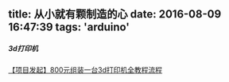 title: 从小就有颗制造的心
date: 2016-08-09 16:47:39
tags: 'arduino'
---

##### 3d打印机

[【项目发起】800元组装一台3d打印机全教程流程][1]




[1]:http://tieba.baidu.com/p/2944800373?see_lz=1&pn=1  "项目发起】800元组装一台3d打印机全教程流程"
